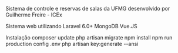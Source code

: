 Sistema de controle e reservas de salas da UFMG
desenvolvido por Guilherme Freire - ICEx

Sistema web utilizando Laravel 6.0+
MongoDB
Vue.JS


Instalação
composer update
php artisan migrate
npm install
npm run production
config .env
php artisan key:generate --ansi
